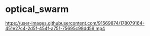 # optical_swarm


https://user-images.githubusercontent.com/91569874/178079164-451e27c4-2d5f-454f-a751-75695c98dd59.mp4

